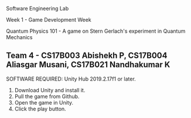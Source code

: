 Software Engineering Lab

Week 1 - Game Development Week

Quantum Physics 101 - A game on Stern Gerlach's experiment in Quantum Mechanics


Team 4 - CS17B003 Abishekh P, CS17B004 Aliasgar Musani, CS17B021 Nandhakumar K
-----------------------------------------------------------------------------



SOFTWARE REQUIRED: Unity Hub 2019.2.17f1 or later.

1) Download Unity and install it.
2) Pull the game from Github.
3) Open the game in Unity.
4) Click the play button.
